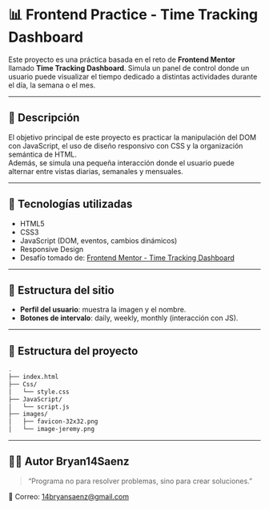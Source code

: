 # 📊 Frontend Practice - Time Tracking Dashboard

Este proyecto es una práctica basada en el reto de **Frontend Mentor** llamado **Time Tracking Dashboard**. Simula un panel de control donde un usuario puede visualizar el tiempo dedicado a distintas actividades durante el día, la semana o el mes.

---

## 📌 Descripción

El objetivo principal de este proyecto es practicar la manipulación del DOM con JavaScript, el uso de diseño responsivo con CSS y la organización semántica de HTML.  
Además, se simula una pequeña interacción donde el usuario puede alternar entre vistas diarias, semanales y mensuales.

---

## 🧩 Tecnologías utilizadas

- HTML5
- CSS3
- JavaScript (DOM, eventos, cambios dinámicos)
- Responsive Design
- Desafío tomado de: [Frontend Mentor - Time Tracking Dashboard](https://www.frontendmentor.io/challenges/time-tracking-dashboard-UIQ7167Jw)

---

## 🧭 Estructura del sitio

- **Perfil del usuario**: muestra la imagen y el nombre.
- **Botones de intervalo**: daily, weekly, monthly (interacción con JS).

---

## 📂 Estructura del proyecto

```bash
.
├── index.html
├── Css/
│   └── style.css
├── JavaScript/
│   └── script.js
├── images/
│   ├── favicon-32x32.png
│   └── image-jeremy.png
```

---

## 🧑‍💻 Autor Bryan14Saenz

> “Programa no para resolver problemas, sino para crear soluciones.”

📧 Correo: [14bryansaenz@gmail.com](mailto:14bryansaenz@gmail.com)

